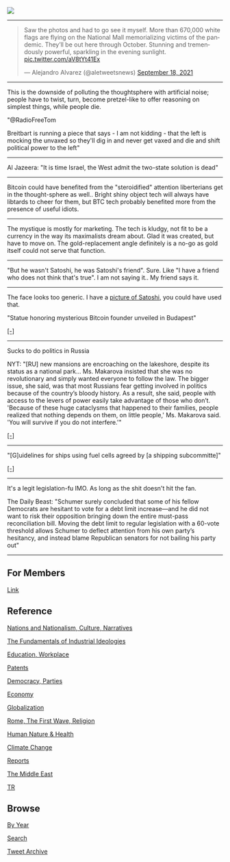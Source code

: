 <img src="https://drive.google.com/uc?export=view&id=1B2wf9R7AMH1d7Vw6e2mucLbIQ5NSjir7"/>

---

<blockquote class="twitter-tweet"><p lang="en" dir="ltr">Saw the photos and had to go see it myself. More than 670,000 white flags are flying on the National Mall memorializing victims of the pandemic. They’ll be out here through October. Stunning and tremendously powerful, sparkling in the evening sunlight. <a href="https://t.co/aV8tYt41Ex">pic.twitter.com/aV8tYt41Ex</a></p>&mdash; Alejandro Alvarez (@aletweetsnews) <a href="https://twitter.com/aletweetsnews/status/1439359038073020418?ref_src=twsrc%5Etfw">September 18, 2021</a></blockquote> <script async src="https://platform.twitter.com/widgets.js" charset="utf-8"></script>

---

This is the downside of polluting the thoughtsphere with artificial
noise; people have to twist, turn, become pretzel-like to offer
reasoning on simplest things, while people die.

"@RadioFreeTom

Breitbart is running a piece that says - I am not kidding - that the
left is mocking the unvaxed so they'll dig in and never get vaxed and
die and shift political power to the left"

---

Al Jazeera: "It is time Israel, the West admit the two-state solution is dead"

---

Bitcoin could have benefited from the "steroidified" attention
liberterians get in the thought-sphere as well.. Bright shiny object
tech will always have libtards to cheer for them, but BTC tech
probably benefited more from the presence of useful idiots.

---

The mystique is mostly for marketing. The tech is kludgy, not fit to
be a currency in the way its maximalists dream about. Glad it was
created, but have to move on. The gold-replacement angle definitely is
a no-go as gold itself could not serve that function.

---

"But he wasn't Satoshi, he was Satoshi's friend". Sure. Like "I have a
friend who does not think that's true". I am not saying it.. My friend says it.

---

The face looks too generic. I have a [picture of Satoshi](https://pbs.twimg.com/media/E_szmPgXIAMHAF8?format=jpg&name=small),
you could have used that.

"Statue honoring mysterious Bitcoin founder unveiled in Budapest"

[[-]](https://twitter.com/i/events/1438934163357372421)

---

Sucks to do politics in Russia

NYT: "[RU] new mansions are encroaching on the lakeshore, despite its
status as a national park... Ms. Makarova insisted that she was no
revolutionary and simply wanted everyone to follow the law. The bigger
issue, she said, was that most Russians fear getting involved in
politics because of the country’s bloody history. As a result, she
said, people with access to the levers of power easily take advantage
of those who don’t. 'Because of these huge cataclysms that happened to
their families, people realized that nothing depends on them, on
little people,' Ms. Makarova said. 'You will survive if you do not
interfere.'"

[[-]](https://www.nytimes.com/2021/09/16/world/europe/russia-election-vote-putin.html)

---

"[G]uidelines for ships using fuel cells agreed by [a shipping subcommitte]"

[[-]](http://bit.ly/3AkUtKs)

---

It's a legit legislation-fu IMO. As long as the shit doesn't hit the fan.

The Daily Beast: "Schumer surely concluded that some of his fellow
Democrats are hesitant to vote for a debt limit increase—and he did
not want to risk their opposition bringing down the entire must-pass
reconciliation bill. Moving the debt limit to regular legislation with
a 60-vote threshold allows Schumer to deflect attention from his own
party’s hesitancy, and instead blame Republican senators for not
bailing his party out"

---

## For Members

[Link](https://thirdwave-members.herokuapp.com)

## Reference

[Nations and Nationalism, Culture, Narratives](/2013/02/nations-and-nationalism.md)

[The Fundamentals of Industrial Ideologies](/2011/04/fundamentals-of-industrial-ideologies.md)

[Education, Workplace](2017/09/education-workplace.md)

[Patents](/2018/09/patents.md)

[Democracy, Parties](/2016/11/democracy.md)

[Economy](/2018/05/economy.md)

[Globalization](/2018/09/globalization.md)

[Rome, The First Wave, Religion](/2017/12/rome.md)

[Human Nature & Health](/2020/07/human-nature.md)

[Climate Change](/2018/12/climate.md)

[Reports](/2019/05/reports.md)

[The Middle East](/2019/07/middleeast.md)

[TR](../tr)

## Browse

[By Year](years.md)

[Search](search.html)

[Tweet Archive](/tweets/README.md)


